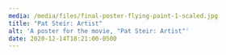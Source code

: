 ```yaml
---
media: /media/files/final-poster-flying-paint-1-scaled.jpg
title: "Pat Steir: Artist"
alt: 'A poster for the movie, "Pat Steir: Artist"'
date: 2020-12-14T18:21:00-0500
---
```

